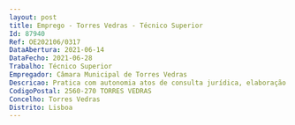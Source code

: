 ```yaml
--- 
layout: post
title: Emprego - Torres Vedras - Técnico Superior
Id: 87940
Ref: OE202106/0317
DataAbertura: 2021-06-14
DataFecho: 2021-06-28
Trabalho: Técnico Superior
Empregador: Câmara Municipal de Torres Vedras
Descricao: Pratica com autonomia atos de consulta jurídica, elaboração de contratos e atos preparatórios tendentes à constituição, alteração ou extinção de negócios jurídicos. Exerce o patrocínio judiciário do Município nos tribunais administrativos e fiscais, em todos os pleitos judiciais em que o Município seja parte ou interessado. Exerce funções de estudo, conceção e adaptação de métodos e processos científico técnicos, emitindo pareceres, nomeadamente, nos seguintes domínios de atividade  urbanização e edificação, contratação pública, recursos humanos, ordenamento do território e ambiente, responsabilidade civil extracontratual e demais matérias de interesse para o Município. Elabora projetos de regulamentos, acordos de colaboração com entidades terceiras e contratos interadministrativos.
CodigoPostal: 2560-270 TORRES VEDRAS
Concelho: Torres Vedras
Distrito: Lisboa
--- 
```

